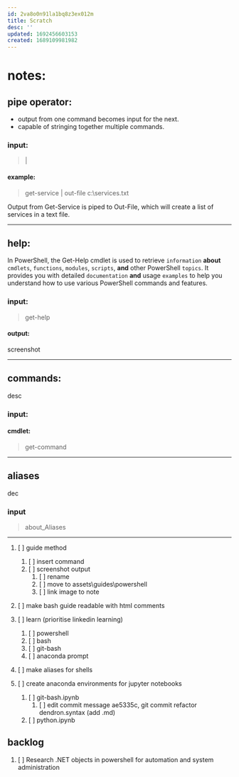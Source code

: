 ```yaml
---
id: 2va8o0n91la1bq8z3ex012m
title: Scratch
desc: ''
updated: 1692456603153
created: 1689109981982
---
```


# notes:

## pipe operator:
- output from one command becomes input for the next.
- capable of stringing together multiple commands.

### input:
> |

#### example:
> get-service | out-file c:\services.txt 

Output from Get-Service is piped to Out-File, which will create a list of services in a text file.

---

## help:
In PowerShell, the Get-Help cmdlet is used to retrieve `information` **about** `cmdlets`, `functions`, `modules`, `scripts`, **and** other PowerShell `topics`. It provides you with detailed `documentation` **and** usage `examples` to help you understand how to use various PowerShell commands and features.

### input:
> get-help 

#### output:
screenshot

---

## commands:
desc

### input:

#### cmdlet:

> get-command

---

## aliases
dec

### input
> about_Aliases

---

1. [ ] guide method
    1. [ ] insert command
    1. [ ] screenshot output
        1. [ ] rename
        1. [ ] move to assets\guides\powershell
        1. [ ] link image to note

1. [ ] make bash guide readable with html comments

1. [ ] learn (prioritise linkedin learning)
    1. [ ] powershell
    1. [ ] bash
    1. [ ] git-bash
    1. [ ] anaconda prompt

1. [ ] make aliases for shells
1. [ ] create anaconda environments for jupyter notebooks
    1. [ ] git-bash.ipynb
        1. [ ] edit commit message ae5335c, git commit refactor dendron.syntax (add .md)
    1. [ ] python.ipynb

## backlog
1. [ ] Research .NET objects in powershell for automation and system administration